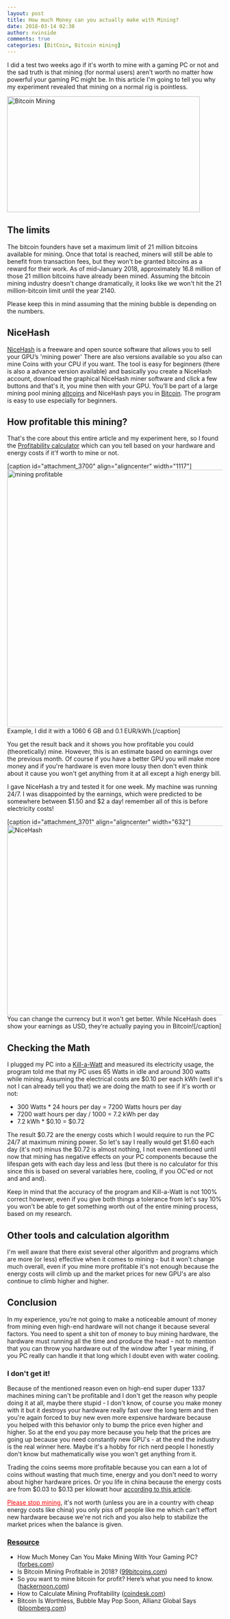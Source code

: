 ```yaml
---
layout: post
title: How much Money can you actually make with Mining?
date: 2018-03-14 02:30
author: nvinside
comments: true
categories: [BitCoin, Bitcoin mining]
---
```

I did a test two weeks ago if it's worth to mine with a gaming PC or not and the sad truth is that mining (for normal users) aren't worth no matter how powerful your gaming PC might be. In this article I'm going to tell you why my experiment revealed that mining on a normal rig is pointless.

<img class=" size-full wp-image-3699 aligncenter" src="https://chefkochblog.files.wordpress.com/2018/03/bitcoin-mining-p-450x270.jpg" alt="Bitcoin Mining" width="450" height="270" />

<!--more-->

<h2>The limits</h2>

The bitcoin founders have set a maximum limit of 21 million bitcoins available for mining. Once that total is reached, miners will still be able to benefit from transaction fees, but they won't be granted bitcoins as a reward for their work. As of mid-January 2018, approximately 16.8 million of those 21 million bitcoins have already been mined. Assuming the bitcoin mining industry doesn't change dramatically, it looks like we won't hit the 21 million-bitcoin limit until the year 2140.

Please keep this in mind assuming that the mining bubble is depending on the numbers.

<h2>NiceHash</h2>

<a href="https://www.nicehash.com/">NiceHash</a> is a freeware and open source software that allows you to sell your GPU’s 'mining power' There are also versions available so you also can mine Coins with your CPU if you want. The tool is easy for beginners (there is also a advance version available) and basically you create a NiceHash account, download the graphical NiceHash miner software and click a few buttons and that's it, you mine then with your GPU. You’ll be part of a large mining pool mining <a href="https://www.howtogeek.com/341972/what-are-altcoins-and-why-do-they-exist/">altcoins</a> and NiceHash pays you in <a href="https://www.howtogeek.com/141374/htg-explains-what-is-bitcoin-and-how-does-it-work/">Bitcoin</a>. The program is easy to use especially for beginners.

<h2>How profitable this mining?</h2>

That's the core about this entire article and my experiment here, so I found the <a href="https://www.nicehash.com/profitability-calculator">Profitability calculator</a> which can you tell based on your hardware and energy costs if it'f worth to mine or not.

[caption id="attachment_3700" align="aligncenter" width="1117"]<img class=" size-full wp-image-3700 aligncenter" src="https://chefkochblog.files.wordpress.com/2018/03/mining-profitable.png" alt="mining profitable" width="1117" height="600" /> Example, I did it with a 1060 6 GB and 0.1 EUR/kWh.[/caption]

You get the result back and it shows you how profitable you could (theoretically) mine. However, this is an estimate based on earnings over the previous month. Of course if you have a better GPU you will make more money and if you're hardware is even more lousy then don't even think about it cause you won't get anything from it at all except a high energy bill.

I gave NiceHash a try and tested it for one week. My machine was running 24/7. I was disappointed by the earnings, which were predicted to be somewhere between $1.50 and $2 a day! remember all of this is before electricity costs!

[caption id="attachment_3701" align="aligncenter" width="632"]<img class=" size-full wp-image-3701 aligncenter" src="https://chefkochblog.files.wordpress.com/2018/03/nicehash.png" alt="NiceHash" width="632" height="442" /> You can change the currency but it won't get better. While NiceHash does show your earnings as USD, they’re actually paying you in Bitcoin![/caption]

<h2>Checking the Math</h2>

I plugged my PC into a <a href="https://www.amazon.com/P3-P4400-Electricity-Usage-Monitor/dp/B00009MDBU?tag=823814-20">Kill-a-Watt</a> and measured its electricity usage, the program told me that my PC uses 65 Watts in idle and around 300 watts while mining. Assuming the electrical costs are $0.10 per each kWh (well it's not I can already tell you that) we are doing the math to see if it's worth or not:

<ul>
    <li>300 Watts * 24 hours per day = 7200 Watts hours per day</li>
    <li>7200 watt hours per day / 1000 = 7.2 kWh per day</li>
    <li>7.2 kWh * $0.10 = $0.72</li>
</ul>

The result $0.72 are the energy costs which I would require to run the PC 24/7 at maximum mining power. So let's say I really would get $1.60 each day (it's not) minus the $0.72 is almost nothing, I not even mentioned until now that mining has negative effects on your PC components because the lifespan gets with each day less and less (but there is no calculator for this since this is based on several variables here, cooling, if you OC'ed or not and and and).

Keep in mind that the accuracy of the program and Kill-a-Watt is not 100% correct however, even if you give both things a tolerance from let's say 10% you won't be able to get something worth out of the entire mining process, based on my research.

<h2>Other tools and calculation algorithm</h2>

I'm well aware that there exist several other algorithm and programs which are more (or less) effective when it comes to mining - but it won't change much overall, even if you mine more profitable it's not enough because the energy costs will climb up and the market prices for new GPU's are also continue to climb higher and higher.

<h2>Conclusion</h2>

In my experience, you’re not going to make a noticeable amount of money from mining even high-end hardware will not change it because several factors. You need to spent a shit ton of money to buy mining hardware, the hardware must running all the time and produce the head - not to mention that you can throw you hardware out of the window after 1 year mining, if you PC really can handle it that long which I doubt even with water cooling.

<h3>I don't get it!</h3>

Because of the mentioned reason even on high-end super duper 1337 machines mining can't be profitable and I don't get the reason why people doing it at all, maybe there stupid - I don't know, of course you make money with it but it destroys your hardware really fast over the long term and then you're again forced to buy new even more expensive hardware because you helped with this behavior only to bump the price even higher and higher. So at the end you pay more because you help that the prices are going up because you need constantly new GPU's - at the end the industry is the real winner here. Maybe it's a hobby for rich nerd people I honestly don't know but mathematically wise you won't get anything from it.

Trading the coins seems more profitable because you can earn a lot of coins without wasting that much time, energy and you don't need to worry about higher hardware prices. Or you life in china because the energy costs are from $0.03 to $0.13 per kilowatt hour <a href="https://www.techspot.com/news/72704-china-bitcoin-miners-would-make-money-even-if.html" target="_blank" rel="noopener">according to this article</a>.

<span style="text-decoration:underline;"><span style="color:#ff0000;text-decoration:underline;">Please stop mining</span></span>, it's not worth (unless you are in a country with cheap energy costs like china) you only piss off people like me which can't effort new hardware because we're not rich and you also help to stabilize the market prices when the balance is given.

<h3><span style="text-decoration:underline;">Resource</span></h3>

<ul>
    <li>How Much Money Can You Make Mining With Your Gaming PC? (<a href="https://www.forbes.com/sites/jasonevangelho/2018/01/19/how-much-money-can-you-make-mining-with-your-gaming-pc/" target="_blank" rel="noopener">forbes.com</a>)</li>
    <li>Is Bitcoin Mining Profitable in 2018? (<a href="https://99bitcoins.com/bitcoin-mining-profitable-beginners-explanation/" target="_blank" rel="noopener">99bitcoins.com</a>)</li>
    <li>So you want to mine bitcoin for profit? Here’s what you need to know. (<a href="https://hackernoon.com/so-you-want-to-mine-bitcoin-for-profit-heres-what-you-need-to-know-e801cac034dd" target="_blank" rel="noopener">hackernoon.com</a>)</li>
    <li>How to Calculate Mining Profitability (<a href="https://www.coindesk.com/information/mining-profitability/" target="_blank" rel="noopener">coindesk.com</a>)</li>
    <li>Bitcoin Is Worthless, Bubble May Pop Soon, Allianz Global Says (<a href="https://www.bloomberg.com/news/articles/2018-03-14/bitcoin-is-worthless-bubble-may-pop-soon-allianz-global-says" target="_blank" rel="noopener">bloomberg.com</a>)</li>
</ul>
